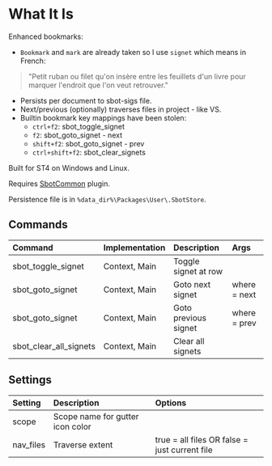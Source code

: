 # What It Is

Enhanced bookmarks:

- `Bookmark` and `mark` are already taken so I use `signet` which means in French:
> "Petit ruban ou filet qu'on insère entre les feuillets d'un livre pour marquer l'endroit que l'on veut retrouver."
- Persists per document to sbot-sigs file.
- Next/previous (optionally) traverses files in project - like VS.
- Builtin bookmark key mappings have been stolen:
    - `ctrl+f2`: sbot_toggle_signet
    - `f2`: sbot_goto_signet - next
    - `shift+f2`: sbot_goto_signet - prev
    - `ctrl+shift+f2`: sbot_clear_signets

Built for ST4 on Windows and Linux.

Requires [SbotCommon](https://github.com/cepthomas/SbotCommon) plugin.

Persistence file is in `%data_dir%\Packages\User\.SbotStore`.


## Commands
| Command                    | Implementation | Description                   | Args             |
| :--------                  | :-------       | :-------                      | :--------        |
| sbot_toggle_signet         | Context, Main  | Toggle signet at row          |                  |
| sbot_goto_signet           | Context, Main  | Goto next signet              | where = next     |
| sbot_goto_signet           | Context, Main  | Goto previous signet          | where = prev     |
| sbot_clear_all_signets     | Context, Main  | Clear all signets             |                  |

## Settings
| Setting              | Description                          | Options                                                  |
| :--------            | :-------                             | :------                                                  |
| scope                | Scope name for gutter icon color     |                                                          |
| nav_files            | Traverse  extent                     | true = all files OR false = just current file            |
